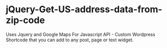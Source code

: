 # jQuery-Get-US-address-data-from-zip-code
Uses Jquery and Google Maps For Javascript API - Custom Wordpress Shortcode that you can add to any post, page or text widget.
